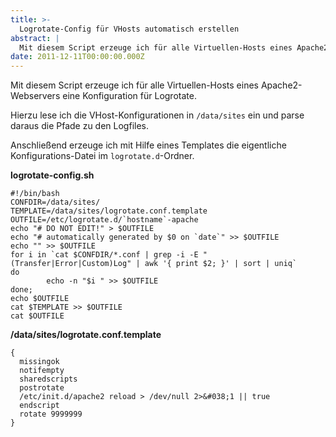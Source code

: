 ```yaml
---
title: >-
  Logrotate-Config für VHosts automatisch erstellen
abstract: |
  Mit diesem Script erzeuge ich für alle Virtuellen-Hosts eines Apache2-Webservers eine Konfiguration für Logrotate.
date: 2011-12-11T00:00:00.000Z
---
```


Mit diesem Script erzeuge ich für alle Virtuellen-Hosts eines Apache2-Webservers
eine Konfiguration für Logrotate.

Hierzu lese ich die VHost-Konfigurationen in `/data/sites` ein und parse daraus
die Pfade zu den Logfiles.

Anschließend erzeuge ich mit Hilfe eines Templates die eigentliche
Konfigurations-Datei im `logrotate.d`-Ordner.

**logrotate-config.sh**

    #!/bin/bash
    CONFDIR=/data/sites/
    TEMPLATE=/data/sites/logrotate.conf.template
    OUTFILE=/etc/logrotate.d/`hostname`-apache
    echo "# DO NOT EDIT!" > $OUTFILE
    echo "# automatically generated by $0 on `date`" >> $OUTFILE
    echo "" >> $OUTFILE
    for i in `cat $CONFDIR/*.conf | grep -i -E "(Transfer|Error|Custom)Log" | awk '{ print $2; }' | sort | uniq`
    do
            echo -n "$i " >> $OUTFILE
    done;
    echo $OUTFILE
    cat $TEMPLATE >> $OUTFILE
    cat $OUTFILE

**/data/sites/logrotate.conf.template**

    {
      missingok
      notifempty
      sharedscripts
      postrotate
      /etc/init.d/apache2 reload > /dev/null 2>&#038;1 || true
      endscript
      rotate 9999999
    }
